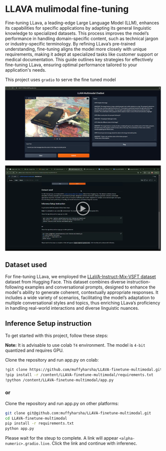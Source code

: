 # LLAVA mulimodal fine-tuning
Fine-tuning LLava, a leading-edge Large Language Model (LLM), enhances its capabilities for specific applications by adapting its general linguistic knowledge to specialized datasets. This process improves the model’s performance in handling domain-specific content, such as technical jargon or industry-specific terminology. By refining LLava’s pre-trained understanding, fine-tuning aligns the model more closely with unique requirements, making it adept at specialized tasks like customer support or medical documentation. This guide outlines key strategies for effectively fine-tuning LLava, ensuring optimal performance tailored to your application's needs.

This project uses ```gradio``` to serve the fine tuned model

![Sample Image](images/detailedInference.png)

[![Demo](images/demo_thumbnil.png)]([https://youtu.be/vt5fpE0bzSY](https://drive.google.com/file/d/164KuH2qRzHLm7LFdbxZPDtqSzb1PAper/view?usp=sharing))
## Dataset used
For fine-tuning LLava, we employed the [LLaVA-Instruct-Mix-VSFT dataset](https://huggingface.co/datasets/HuggingFaceH4/llava-instruct-mix-vsft) dataset from Hugging Face. This dataset combines diverse instruction-following examples and conversational prompts, designed to enhance the model's ability to generate coherent, contextually appropriate responses. It includes a wide variety of scenarios, facilitating the model’s adaptation to multiple conversational styles and topics, thus enriching LLava’s proficiency in handling real-world interactions and diverse linguistic nuances.

## Inference Setup instruction
To get started with this project, follow these steps:

**Note:** It is advisable to use colab ```T4``` environment. The model is ```4-bit``` quantized and requires GPU. 


Clone the repository and run app.py on colab:

   ```bash
   !git clone https://github.com/muffyharsha/LLAVA-finetune-multimodal.git
   !pip install -r /content/LLAVA-finetune-multimodal/requirements.txt
   !python /content/LLAVA-finetune-multimodal/app.py
   ```

### or

Clone the repository and run app.py on other platforms:
   
   ```bash
   git clone git@github.com:muffyharsha/LLAVA-finetune-multimodal.git
   cd LLAVA-finetune-multimodal
   pip install -r requirements.txt
   python app.py
  ```

Please wait for the steup to complete. A link will appear ```<alpha-numeric>.gradio.live```. Click the link and continue with inferenec.
